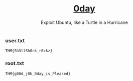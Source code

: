# <div align="center">[0day](https://tryhackme.com/room/0day)</div>
<div align="center">Exploit Ubuntu, like a Turtle in a Hurricane</div>
<br>
<div align="center">
</div>


### user.txt
```
THM{Sh3llSh0ck_r0ckz}
```
### root.txt
```
THM{g00d_j0b_0day_is_Pleased}
```
